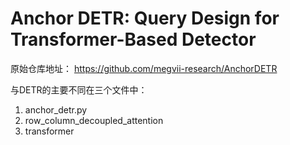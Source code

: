 **Anchor DETR**: Query Design for Transformer-Based Detector
========

原始仓库地址： https://github.com/megvii-research/AnchorDETR

与DETR的主要不同在三个文件中：
1. anchor_detr.py
2. row_column_decoupled_attention
3. transformer

